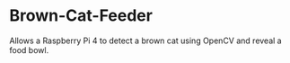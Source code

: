 # Brown-Cat-Feeder
 Allows a Raspberry Pi 4 to detect a brown cat using OpenCV and reveal a food bowl.
